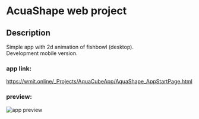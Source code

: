 # AcuaShape web project

## Description
Simple app with 2d animation of fishbowl (desktop).<br>
Development mobile version.

### app link:
https://wmit.online/_Projects/AquaCubeApp/AquaShape_AppStartPage.html

### preview:
![app preview](https://wmit.online/_Projects/AquaCubeApp/AquaCubeWeb_Proto/img/AppPreview/AquaShape_Web_1.0.png)

